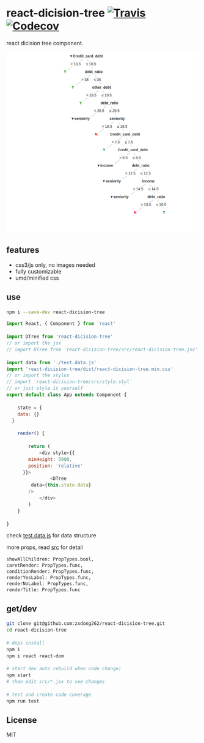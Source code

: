 # react-dicision-tree [![Travis][build-badge]][build] [![Codecov][codecov-badge]][codecov]
react dicision tree component.


![](build/demo.png)

## features
- css3/js only, no images needed
- fully customizable
- umd/minified css

## use
```bash
npm i --save-dev react-dicision-tree
```

```javascript
import React, { Component } from 'react'

import DTree from 'react-dicision-tree'
// or import the jsx
// import DTree from 'react-dicision-tree/src/react-dicision-tree.jsx'

import data from './test.data.js'
import 'react-dicision-tree/dist/react-dicision-tree.min.css'
// or import the stylus
// import 'react-dicision-tree/src/style.styl'
// or just style it yourself
export default class App extends Component {

	state = {
    data: {}
  }

	render() {

		return (
			<div style={{
        minHeight: 5000,
        position: 'relative'
      }}>
				<DTree 
         data={this.state.data}
        />
			</div>
		)
	}
	
}
```
check [test.data.js](src/test.data.js) for data structure

more props, read [src](src/react-dicision-tree.jsx) for detail
```
showAllChildren: PropTypes.bool,
caretRender: PropTypes.func,
conditionRender: PropTypes.func,
renderYesLabel: PropTypes.func,
renderNoLabel: PropTypes.func,
renderTitle: PropTypes.func

```

## get/dev
```bash
git clone git@github.com:zxdong262/react-dicision-tree.git
cd react-dicision-tree

# deps install
npm i
npm i react react-dom

# start dev auto rebuild when code change)
npm start
# then edit src/*.jsx to see changes

# test and create code coverage
npm run test

```

## License
MIT

[build-badge]: https://img.shields.io/travis/zxdong262/react-dicision-tree/master.svg?style=flat-square
[build]: https://travis-ci.org/zxdong262/react-dicision-tree
[codecov-badge]: https://img.shields.io/codecov/c/github/zxdong262/react-dicision-tree/master.svg?style=flat-square
[codecov]: https://codecov.io/gh/zxdong262/react-dicision-tree